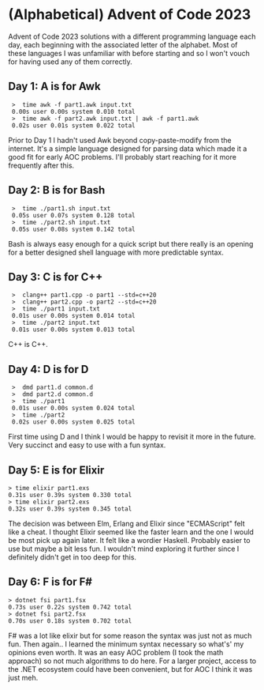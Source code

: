# (Alphabetical) Advent of Code 2023

Advent of Code 2023 solutions with a different programming language each day, each beginning with the associated letter of the alphabet. Most of these languages I was unfamiliar with before starting and so I won't vouch for having used any of them correctly.


## Day 1: A is for Awk

``` 
 >  time awk -f part1.awk input.txt
 0.00s user 0.00s system 0.010 total
 >  time awk -f part2.awk input.txt | awk -f part1.awk
 0.02s user 0.01s system 0.022 total
```

Prior to Day 1 I hadn't used Awk beyond copy-paste-modify from the internet.
It's a simple language designed for parsing data which made it a good fit for early AOC problems.
I'll probably start reaching for it more frequently after this.


## Day 2: B is for Bash

``` 
 >  time ./part1.sh input.txt
 0.05s user 0.07s system 0.128 total
 >  time ./part2.sh input.txt
 0.05s user 0.08s system 0.142 total
```

Bash is always easy enough for a quick script but there really is an opening for a better designed shell language with more predictable syntax.

## Day 3: C is for C++

``` 
 >  clang++ part1.cpp -o part1 --std=c++20
 >  clang++ part2.cpp -o part2 --std=c++20
 >  time ./part1 input.txt
 0.01s user 0.00s system 0.014 total
 >  time ./part2 input.txt
 0.01s user 0.00s system 0.013 total
```

C++ is C++.

## Day 4: D is for D

```
 >  dmd part1.d common.d
 >  dmd part2.d common.d
 >  time ./part1
 0.01s user 0.00s system 0.024 total
 >  time ./part2
 0.02s user 0.00s system 0.025 total
```

First time using D and I think I would be happy to revisit it more in the future.
Very succinct and easy to use with a fun syntax.

## Day 5: E is for Elixir

```
> time elixir part1.exs
0.31s user 0.39s system 0.330 total
> time elixir part2.exs
0.32s user 0.39s system 0.345 total
```

The decision was between Elm, Erlang and Elixir since "ECMAScript" felt like a cheat.
I thought Elixir seemed like the faster learn and the one I would be most pick up again later.
It felt like a wordier Haskell.
Probably easier to use but maybe a bit less fun.
I wouldn't mind exploring it further since I definitely didn't get in too deep for this.


## Day 6: F is for F#

```
> dotnet fsi part1.fsx
0.73s user 0.22s system 0.742 total
> dotnet fsi part2.fsx
0.70s user 0.18s system 0.702 total
```

F# was a lot like elixir but for some reason the syntax was just not as much fun.
Then again.. I learned the minimum syntax necessary so what's' my opinions even worth.
It was an easy AOC problem (I took the math approach) so not much algorithms to do here.
For a larger project, access to the .NET ecosystem could have been convenient, but for AOC I think it was just meh.
